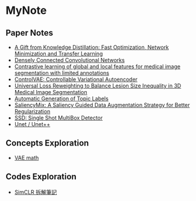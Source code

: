 # MyNote

## Paper Notes
- [A Gift from Knowledge Distillation: Fast Optimization, Network Minimization and Transfer Learning]()
- [Densely Connected Convolutional Networks]()
- [Contrastive learning of global and local features for medical image segmentation with limited annotations]()
- [ControlVAE: Controllable Variational Autoencoder]()
- [Universal Loss Reweighting to Balance Lesion Size Inequality in 3D Medical Image Segmentation]()
- [Automatic Generation of Topic Labels]()
- [SaliencyMix: A Saliency Guided Data Augmentation Strategy for Better Regularization]()
- [SSD: Single Shot MultiBox Detector]()
- [Unet / Unet++]()



## Concepts Exploration
- [VAE math]()


## Codes Exploration
- [SimCLR 拆解筆記]()
